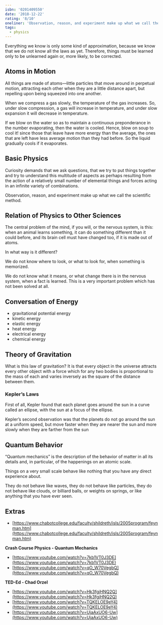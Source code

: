 ```yaml
---
isbn: '0201409550'
date: '2018-12-22'
rating: '8/10'
oneliner: 'Observation, reason, and experiment make up what we call the scientific method.'
tags:
  - physics
---
```


Everything we know is only some kind of approximation, because we know that we do not know all the laws as yet. Therefore, things must be learned only to be unlearned again or, more likely, to be corrected.

## Atoms in Motion

All things are made of atoms—little particles that move around in perpetual motion, attracting each other when they are a little distance apart, but repelling upon being squeezed into one another.

When we compress a gas slowly, the temperature of the gas increases. So, under slow compression, a gas will increase in temperature, and under slow expansion it will decrease in temperature.

If we blow on the water so as to maintain a continuous preponderance in the number evaporating, then the water is cooled. Hence, blow on soup to cool it! since those that leave have more energy than the average, the ones that are left have less average motion than they had before. So the liquid gradually cools if it evaporates.

## Basic Physics

Curiosity demands that we ask questions, that we try to put things together and try to understand this multitude of aspects as perhaps resulting from the action of a relatively small number of elemental things and forces acting in an infinite variety of combinations.

Observation, reason, and experiment make up what we call the scientific method.

## Relation of Physics to Other Sciences

The central problem of the mind, if you will, or the nervous system, is this: when an animal learns something, it can do something different than it could before, and its brain cell must have changed too, if it is made out of atoms.

In what way is it different?

We do not know where to look, or what to look for, when something is memorized.

We do not know what it means, or what change there is in the nervous system, when a fact is learned. This is a very important problem which has not been solved at all.

## Conversation of Energy

- gravitational potential energy
- kinetic energy
- elastic energy
- heat energy
- electrical energy
- chemical energy

## Theory of Gravitation

What is this law of gravitation? It is that every object in the universe attracts every other object with a force which for any two bodies is proportional to the mass of each and varies inversely as the square of the distance between them.

### Kepler’s Laws

First of all, Kepler found that each planet goes around the sun in a curve called an ellipse, with the sun at a focus of the ellipse.

Kepler’s second observation was that the planets do not go around the sun at a uniform speed, but move faster when they are nearer the sun and more slowly when they are farther from the sun

## Quantum Behavior

“Quantum mechanics” is the description of the behavior of matter in all its details and, in particular, of the happenings on an atomic scale.

Things on a very small scale behave like nothing that you have any direct experience about.

They do not behave like waves, they do not behave like particles, they do not behave like clouds, or billiard balls, or weights on springs, or like anything that you have ever seen.

## Extras

- [https://www.chabotcollege.edu/faculty/shildreth/isls/2005program/feynman.htm](https://www.chabotcollege.edu/faculty/shildreth/isls/2005program/feynman.htm)

**Crash Course Physics - Quantum Mechanics**

- [https://www.youtube.com/watch?v=7kb1VT0J3DE](https://www.youtube.com/watch?v=7kb1VT0J3DE)
- [https://www.youtube.com/watch?v=qO_W70VegbQ](https://www.youtube.com/watch?v=qO_W70VegbQ)

**TED-Ed - Chad Orzel**

- [https://www.youtube.com/watch?v=Hk3fgjHNQ2Q](https://www.youtube.com/watch?v=Hk3fgjHNQ2Q)
- [https://www.youtube.com/watch?v=TQKELOE9eY4](https://www.youtube.com/watch?v=TQKELOE9eY4)
- [https://www.youtube.com/watch?v=UjaAxUO6-Uw](https://www.youtube.com/watch?v=UjaAxUO6-Uw)
